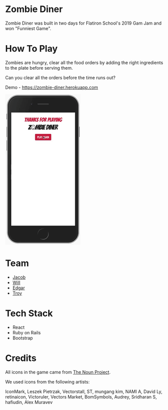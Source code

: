 # Zombie Diner

Zombie Diner was built in two days for Flatiron School's 2019 Gam Jam and won "Funniest Game".

# How To Play
Zombies are hungry, clear all the food orders by adding the right ingredients to the plate before serving them.

Can you clear all the orders before the time runs out?

Demo - https://zombie-diner.herokuapp.com

![](zombie-diner.gif)

# Team
- [Jacob](https://www.github.com/jacolam)
- [Will](https://www.github.com/willsinn)
- [Edgar](https://www.github.com/eddgr)
- [Troy](https://www.github.com/gamerman2001)

# Tech Stack
- React
- Ruby on Rails
- Bootstrap

# Credits
All icons in the game came from [The Noun Project](https://www.thenounproject.com).

We used icons from the following artists:

IconMark, Leszek Pietrzak, Vectorstall, ST, mungang kim, NAMI A, David Ly, retinaicon, Victoruler, Vectors Market, BomSymbols, Audrey, Sridharan S, hafiudin, Alex Muravev
